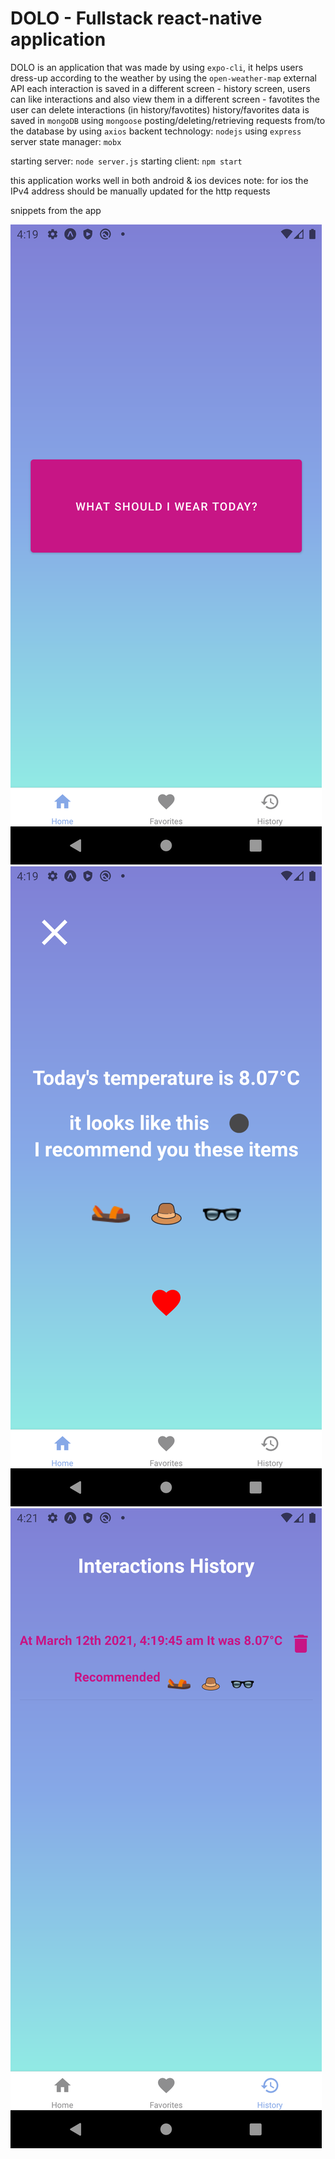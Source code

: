 # DOLO - Fullstack react-native application

DOLO is an application that was made by using `expo-cli`, it helps users dress-up according to the weather by using the `open-weather-map` external API
each interaction is saved in a different screen - history screen, 
users can like interactions and also view them in a different screen - favotites 
the user can delete interactions (in history/favotites)
history/favorites data is saved in `mongoDB` using `mongoose`
posting/deleting/retrieving requests from/to the database by using `axios` 
backent technology: `nodejs` using `express` server
state manager: `mobx` 

starting server: `node server.js`
starting client: `npm start`

this application works well in both android & ios devices
note: for ios the IPv4 address should be manually updated for the http requests

snippets from the app

![](images/homePage.png)
![](images/recommendation.png)
![](images/history.png)
